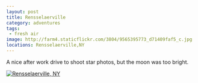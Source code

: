 ```yaml
---
layout: post
title: Rensselaerville
category: adventures
tags: 
 - fresh air
image: http://farm4.staticflickr.com/3804/9565395773_d71409faf5_c.jpg
locations: Rensselaerville,NY
---
```


A nice after work drive to shoot star photos, but the moon was too bright.

<a href="http://www.flickr.com/photos/91218249@N05/9565395773/" title="Rensselaerville, NY by katydecorah, on Flickr"><img src="http://farm4.staticflickr.com/3804/9565395773_d71409faf5_c.jpg" class="pop-out" alt="Rensselaerville, NY"></a>